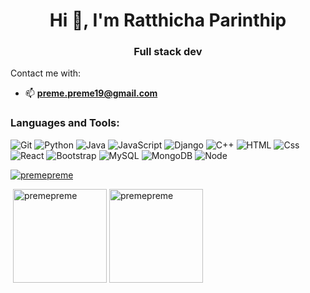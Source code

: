 <h1 align="center">Hi 👋, I'm Ratthicha Parinthip</h1>
<h3 align="center">Full stack dev</h3


<h3 align="left">Contact me with:</h3>
<p align="left">
  
- 📫 **preme.preme19@gmail.com**
</p>
<h3 align="left">Languages and Tools:</h3>

<p>
  <img alt="Git" src="https://img.shields.io/badge/Git-F05032?logo=Git&logoColor=white&style=for-the-badge" />
  <img alt="Python" src="https://img.shields.io/badge/Python-3776AB?logo=Python&logoColor=white&style=for-the-badge" />
  <img alt="Java" src="https://img.shields.io/badge/Java-ED8B00?style=for-the-badge&logo=openjdk&logoColor=white">
    <img alt="JavaScript"src="https://shields.io/badge/JavaScript-F7DF1E?logo=JavaScript&logoColor=000&style=flat-square">
  <img alt="Django" src="https://img.shields.io/badge/Django-092E20?logo=Django&logoColor=white&style=for-the-badge" />
  <img alt="C++" src="https://img.shields.io/badge/C++-00599C?logo=C%2B%2B&logoColor=white&style=for-the-badge" />
  <img alt="HTML" src="https://img.shields.io/badge/HTML-E34F26?logo=html5&logoColor=white&style=for-the-badge" />
  <img alt="Css" src="https://img.shields.io/badge/CSS-1572B6?logo=css3&logoColor=white&style=for-the-badge" />
  <img alt="React"src="https://shields.io/badge/react-black?logo=react&style=for-the-badge">
  <img alt="Bootstrap" src="https://img.shields.io/badge/Bootstrap-7952B3?logo=Bootstrap&logoColor=white&style=for-the-badge" />
  <img alt="MySQL" src="https://img.shields.io/badge/MySQL-4479A1?logo=MySQL&logoColor=white&style=for-the-badge" />
  <img alt="MongoDB" src="https://img.shields.io/badge/MongoDB-47A248?logo=MongoDB&logoColor=white&style=for-the-badge" />
  <img alt="Node" src="https://img.shields.io/badge/Node.js-43853D?style=for-the-badge&logo=node.js&logoColor=white" />
</p>
<p align="left"> <a href="https://github.com/ryo-ma/github-profile-trophy"><img src="https://github-profile-trophy.vercel.app/?username=premepreme" alt="premepreme" /></a> </p>
<p>&nbsp;<img height=150px src="https://github-readme-stats.vercel.app/api?username=premepreme&show_icons=true&locale=en" alt="premepreme" />
<img height=150px src="https://github-readme-stats.vercel.app/api/top-langs?username=premepreme&show_icons=true&locale=en&layout=compact" alt="premepreme" /></p>

